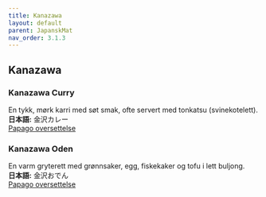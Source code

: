 ```yaml
---
title: Kanazawa
layout: default
parent: JapanskMat
nav_order: 3.1.3
---
```

## Kanazawa

### Kanazawa Curry  
En tykk, mørk karri med søt smak, ofte servert med tonkatsu (svinekotelett).  
**日本語:** 金沢カレー  
[Papago oversettelse](https://papago.naver.com/?sk=ja&tk=en&st=金沢カレー)

### Kanazawa Oden  
En varm gryterett med grønnsaker, egg, fiskekaker og tofu i lett buljong.  
**日本語:** 金沢おでん  
[Papago oversettelse](https://papago.naver.com/?sk=ja&tk=en&st=金沢おでん)